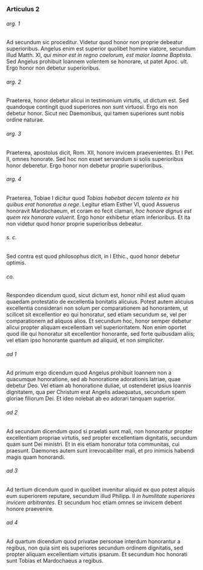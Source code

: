 ### Articulus 2

###### arg. 1
Ad secundum sic proceditur. Videtur quod honor non proprie debeatur superioribus. Angelus enim est superior quolibet homine viatore, secundum illud Matth. XI, *qui minor est in regno caelorum, est maior Ioanne Baptista*. Sed Angelus prohibuit Ioannem volentem se honorare, ut patet Apoc. ult. Ergo honor non debetur superioribus.

###### arg. 2
Praeterea, honor debetur alicui in testimonium virtutis, ut dictum est. Sed quandoque contingit quod superiores non sunt virtuosi. Ergo eis non debetur honor. Sicut nec Daemonibus, qui tamen superiores sunt nobis ordine naturae.

###### arg. 3
Praeterea, apostolus dicit, Rom. XII, honore invicem praevenientes. Et I Pet. II, omnes honorate. Sed hoc non esset servandum si solis superioribus honor deberetur. Ergo honor non debetur proprie superioribus.

###### arg. 4
Praeterea, Tobiae I dicitur quod *Tobias habebat decem talenta ex his quibus erat honoratus a rege*. Legitur etiam Esther VI, quod Assuerus honoravit Mardochaeum, et coram eo fecit clamari, *hoc honore dignus est quem rex honorare voluerit*. Ergo honor exhibetur etiam inferioribus. Et ita non videtur quod honor proprie superioribus debeatur.

###### s. c.
Sed contra est quod philosophus dicit, in I Ethic., quod honor debetur optimis.

###### co.
Respondeo dicendum quod, sicut dictum est, honor nihil est aliud quam quaedam protestatio de excellentia bonitatis alicuius. Potest autem alicuius excellentia considerari non solum per comparationem ad honorantem, ut scilicet sit excellentior eo qui honoratur, sed etiam secundum se, vel per comparationem ad aliquos alios. Et secundum hoc, honor semper debetur alicui propter aliquam excellentiam vel superioritatem. Non enim oportet quod ille qui honoratur sit excellentior honorante, sed forte quibusdam aliis; vel etiam ipso honorante quantum ad aliquid, et non simpliciter.

###### ad 1
Ad primum ergo dicendum quod Angelus prohibuit Ioannem non a quacumque honoratione, sed ab honoratione adorationis latriae, quae debetur Deo. Vel etiam ab honoratione duliae, ut ostenderet ipsius Ioannis dignitatem, qua per Christum erat Angelis adaequatus, secundum spem gloriae filiorum Dei. Et ideo nolebat ab eo adorari tanquam superior.

###### ad 2
Ad secundum dicendum quod si praelati sunt mali, non honorantur propter excellentiam propriae virtutis, sed propter excellentiam dignitatis, secundum quam sunt Dei ministri. Et in eis etiam honoratur tota communitas, cui praesunt. Daemones autem sunt irrevocabiliter mali, et pro inimicis habendi magis quam honorandi.

###### ad 3
Ad tertium dicendum quod in quolibet invenitur aliquid ex quo potest aliquis eum superiorem reputare, secundum illud Philipp. II *in humilitate superiores invicem arbitrantes*. Et secundum hoc etiam omnes se invicem debent honore praevenire.

###### ad 4
Ad quartum dicendum quod privatae personae interdum honorantur a regibus, non quia sint eis superiores secundum ordinem dignitatis, sed propter aliquam excellentiam virtutis ipsarum. Et secundum hoc honorati sunt Tobias et Mardochaeus a regibus.

